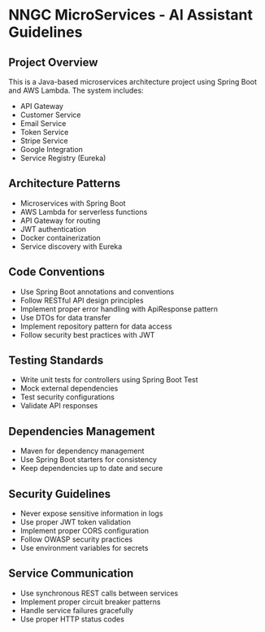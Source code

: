 # NNGC MicroServices - AI Assistant Guidelines

## Project Overview
This is a Java-based microservices architecture project using Spring Boot and AWS Lambda. The system includes:
- API Gateway
- Customer Service 
- Email Service
- Token Service
- Stripe Service
- Google Integration
- Service Registry (Eureka)

## Architecture Patterns
- Microservices with Spring Boot
- AWS Lambda for serverless functions
- API Gateway for routing
- JWT authentication
- Docker containerization
- Service discovery with Eureka

## Code Conventions
- Use Spring Boot annotations and conventions
- Follow RESTful API design principles
- Implement proper error handling with ApiResponse pattern
- Use DTOs for data transfer
- Implement repository pattern for data access
- Follow security best practices with JWT

## Testing Standards
- Write unit tests for controllers using Spring Boot Test
- Mock external dependencies
- Test security configurations
- Validate API responses

## Dependencies Management
- Maven for dependency management
- Use Spring Boot starters for consistency
- Keep dependencies up to date and secure

## Security Guidelines
- Never expose sensitive information in logs
- Use proper JWT token validation
- Implement proper CORS configuration
- Follow OWASP security practices
- Use environment variables for secrets

## Service Communication
- Use synchronous REST calls between services
- Implement proper circuit breaker patterns
- Handle service failures gracefully
- Use proper HTTP status codes